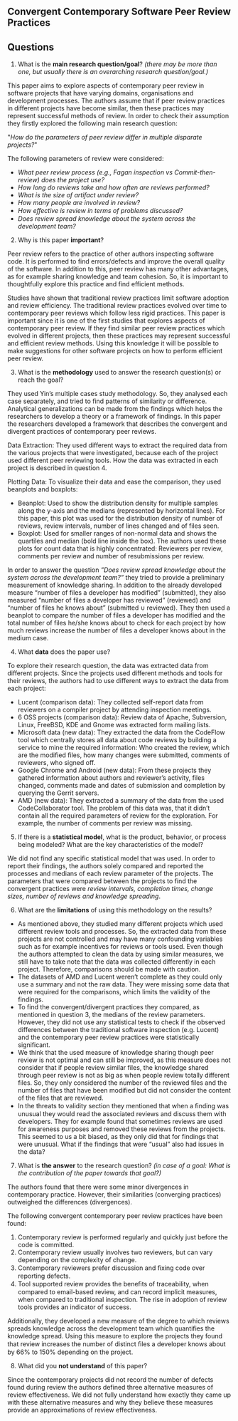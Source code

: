 ## Convergent Contemporary Software Peer Review Practices

## Questions

1. What is the **main research question/goal**? _(there may be more than one, but usually there is an overarching research question/goal.)_

This paper aims to explore aspects of contemporary peer review in software projects that have varying domains, organisations and development processes. The authors assume that if peer review practices in different projects have become similar, then these practices may represent successful methods of review. In order to check their assumption they firstly explored the following main research question:

"_How do the parameters of peer review differ in multiple disparate projects?_"

The following parameters of review were considered:
* _What peer review process (e.g., Fagan inspection vs Commit-then-review) does the project use?_
* _How long do reviews take and how often are reviews performed?_
* _What is the size of artifact under review?_
* _How many people are involved in review?_
* _How eﬀective is review in terms of problems discussed?_
* _Does review spread knowledge about the system across the development team?_

2. Why is this paper **important**?

Peer review refers to the practice of other authors inspecting software code. It is performed to find errors/defects and improve the overall quality of the software. In addition to this, peer review has many other advantages, as for example sharing knowledge and team cohesion. So, it is important to thoughtfully explore this practice and find efficient methods. 

Studies have shown that traditional review practices limit software adoption and review efficiency. The traditional review practices evolved over time to contemporary peer reviews which follow less rigid practices. This paper is important since it is one of the first studies that explores aspects of contemporary peer review. If they find similar peer review practices which evolved in different projects, then these practices may represent successful and efficient review methods. Using this knowledge it will be possible to make suggestions for other software projects on how to perform efficient peer review.


3. What is the **methodology** used to answer the research question(s) or reach the goal?

They used Yin’s multiple cases study methodology. So, they analysed each case separately, and tried to find patterns of similarity or difference. Analytical generalizations can be made from the findings which helps the researchers to develop a theory or a framework of findings.  In this paper the researchers developed a framework that describes the convergent and divergent practices of contemporary peer reviews. 

Data Extraction: 
They used different ways to extract the required data from the various projects that were investigated, because each of the project used different peer reviewing tools. How the data was extracted in each project is described in question 4.

Plotting Data:
To visualize their data and ease the comparison, they used beanplots and boxplots:
* Beanplot: Used to show the distribution density for multiple samples along the y-axis and the medians (represented by horizontal lines). For this paper, this plot was used for the distribution density of number of reviews, review intervals, number of lines changed and of files seen.
* Boxplot: Used for smaller ranges of non-normal data and shows the quartiles and median (bold line inside the box). The authors used these plots for count data that is highly concentrated: Reviewers per review, comments per review and number of resubmissions per review. 

In order to answer the question _”Does review spread knowledge about the system across the development team?”_ they tried to provide a preliminary measurement of knowledge sharing. In addition to the already developed measure “number of files a developer has modified” (submitted), they also measured “number of files a developer has reviewed” (reviewed) and “number of files he knows about” (submitted ∪ reviewed). They then used a beanplot to compare the number of files a developer has modified and the total number of files he/she knows about to check for each project by how much reviews increase the number of files a developer knows about in the medium case.


4. What **data** does the paper use?

To explore their research question, the data was extracted data from different projects. Since the projects used different methods and tools for their reviews, the authors had to use different ways to extract the data from each project:
* Lucent (comparison data): They collected self-report data from reviewers on a compiler project by attending inspection meetings. 
* 6 OSS projects (comparison data): Review data of Apache, Subversion, Linux, FreeBSD, KDE and Gnome was extracted form mailing lists.
* Microsoft data (new data): They extracted the data from the CodeFlow tool which centrally stores all data about code reviews by building a service to mine the required information: Who created the review, which are the modified files, how many changes were submitted, comments of reviewers, who signed off.
* Google Chrome and Android (new data): From these projects they gathered information about authors and reviewer’s activity, files changed, comments made and dates of submission and completion by querying the Gerrit servers. 
* AMD (new data): They extracted a summary of the data from the used CodeCollaborator tool. The problem of this data was, that it didn’t contain all the required parameters of review for the exploration. For example, the number of comments per review was missing.

5. If there is a **statistical model**, what is the product, behavior, or process being modeled? What are the key characteristics of the model?

We did not find any specific statistical model that was used. In order to report their findings, the authors solely compared and reported the processes and medians of each review parameter of the projects. The parameters that were compared between the projects to find the convergent practices were _review intervals, completion times, change sizes, number of reviews and knowledge spreading_.

6. What are the **limitations** of using this methodology on the results?

* As mentioned above, they studied many different projects which used different review tools and processes. So, the extracted data from these projects are not controlled and may have many confounding variables such as for example incentives for reviews or tools used. Even though the authors attempted to clean the data by using similar measures, we still have to take note that the data was collected differently in each project. Therefore, comparisons should be made with caution.
*	The datasets of AMD and Lucent weren’t complete as they could only use a summary and not the raw data. They were missing some data that were required for the comparisons, which limits the validity of the findings.
*	To find the convergent/divergent practices they compared, as mentioned in question 3, the medians of the review parameters. However, they did not use any statistical tests to check if the observed differences between the traditional software inspection (e.g. Lucent) and the contemporary peer review practices were statistically significant. 
*	We think that the used measure of knowledge sharing though peer review is not optimal and can still be improved, as this measure does not consider that if people review similar files, the knowledge shared through peer review is not as big as when people review totally different files. So, they only considered the number of the reviewed files and the number of files that have been modified but did not consider the content of the files that are reviewed. 
*	In the threats to validity section they mentioned that when a ﬁnding was unusual they would read the associated reviews and discuss them with developers. They for example found that sometimes reviews are used for awareness purposes and removed these reviews from the projects. This seemed to us a bit biased, as they only did that for findings that were unusual. What if the findings that were “usual” also had issues in the data? 

7. What is **the answer** to the research question? _(in case of a goal: What is the contribution of the paper towards that goal?)_

The authors found that there were some minor divergences in contemporary practice. However, their similarities (converging practices) outweighed the differences (divergences). 

The following convergent contemporary peer review practices have been found:
1) Contemporary review is performed regularly and quickly just before the code is committed.
2) Contemporary review usually involves two reviewers, but can vary depending on the complexity of change.
3) Contemporary reviewers prefer discussion and ﬁxing code over reporting defects.
4) Tool supported review provides the beneﬁts of traceability, when compared to email-based review, and can record implicit measures, when compared to traditional inspection. The rise in adoption of review tools provides an indicator of success.

Additionally, they developed a new measure of the degree to which reviews spreads knowledge across the development team which quantifies the knowledge spread. Using this measure to explore the projects they found that review increases the number of distinct ﬁles a developer knows about by 66% to 150% depending on the project. 


8. What did you **not understand** of this paper?

Since the contemporary projects did not record the number of defects found during review the authors defined three alternative measures of review effectiveness. We did not fully understand how exactly they came up with these alternative measures and why they believe these measures provide an approximations of review effectiveness. 
